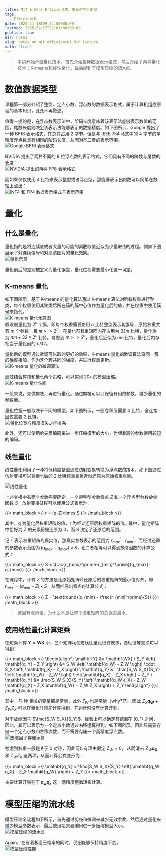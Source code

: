 ```yaml
---
title: MIT 6.5940 EfficientML 第五讲学习笔记
tags:
  - EfficientML
date: 2024-11-18T09:34:00+08:00
lastmod: 2025-02-17T20:01:00+08:00
publish: true
dir: notes
slug: notes on mit efficientml 5th lecture
math: "true"
---
```

> 本讲开始介绍量化技术，首先介绍各种数据表示格式，然后介绍了两种量化技术：K-means和线性量化，最后提到了模型压缩的流水线。
# 数值数据类型

课程第一部分介绍了整型、定点小数、浮点数的数据表示格式，属于计算机组成原理的基本知识，此处不再赘述。

值得一提的是，在浮点数表示法中，阶码长度意味着该表示法能够表示数值的范围，尾数长度则决定该表示法能够表示的数据精度。如下图所示，Google 提出了一种 BF16 表示格式，其总共占用 2 字节，但是与 IEEE 754 格式中的 4 字节的单精度浮点数具有相同的阶码长度，从而对齐二者的表示范围。  
![Google BF16 表示格式](https://pics.zhouxin.space/202411180953293.webp)

NVIDIA 提出了两种不同的 8 位浮点数的表示格式，它们具有不同的阶数与尾数的长度：  
![NVIDIA 提出的两种 FP8 表示格式](https://pics.zhouxin.space/202411180959315.webp)

而如果仅仅使用 4 比特来表示整型或者浮点型，那能够表示出的数可以简单在数轴上点出：  
![INT4 和 FP4 数据表示格式与表示范围](https://pics.zhouxin.space/202411181004629.webp)

# 量化

## 什么是量化

量化指的是将连续值或者大量的可能的离散取值近似为少量取值的过程。例如下图展示了对连续信号和对高清图片的量化效果。  
![量化示意](https://pics.zhouxin.space/202411181014481.webp)

量化前后的差别被定义为量化误差，量化过程需要最小化这一误差。

## K-means 量化

如下图所示，基于 K-means 的量化算法通过 K-means 算法对所有权重进行聚类，每个权重使用其聚类后所在簇的簇中心值作为量化后的值，并在权重中使用簇号来指代。  
![K-means 量化示意图](https://pics.zhouxin.space/202411261948134.webp)  
假设被量化为 $2^n$ 个簇，即每个权重需要使用 $n$ 比特整型表示其簇号，原始权重共有 $m$ 个参数，且 $m>>2^n$。在量化前权重矩阵内存占用为 $32m$ 比特，量化后为 $nm+32\times 2^n$ 比特。考虑到 $m>>2^n$，量化后近似为 $nm$ 比特，量化后内存相当于量化前的 $n/32$。

量化后的模型通过微调可以取的更好的效果，K-means 量化的微调算法将同一簇的梯度相加，作为这个簇共同的梯度，并进行权重更新。  
![K-means 量化的微调算法](https://pics.zhouxin.space/202411262008697.webp)

通过结合剪枝和量化两个策略，可以实现 20x 的模型压缩。  
![K-means 量化性能](https://pics.zhouxin.space/202411262010786.webp)

一般来说，先做剪枝，再进行量化。通过剪枝可以只保留有用的参数，减少量化的参数量。

量化位宽一般取决于不同的模型，如下图所示，一般卷积层需要 4 比特，全连接层仅需要 2 比特。  
![量化位宽与精度损失之间关系](https://pics.zhouxin.space/202411270935213.webp)

此外，还可以使用哈夫曼编码来进一步压缩模型的大小，为频数高的参数使用较短的编码。

## 线性量化

线性量化利用了一种将低精度整型通过仿射变换转换为浮点数的技术，如下图通过仿射变换可以将量化后的 2 比特权重张量近似还原为原始权重张量。

![线性量化](https://pics.zhouxin.space/202411270951609.webp)

上述变换中有两个参数需要确定，一个是整型参数零点 $Z$ 和一个浮点型参数放缩因数 $S$，放射变换过程可以使用公式表示为：

{{< math_block >}}
r = (q-Z)\times S
{{< /math_block >}}

其中，q 为量化后权重矩阵的值，r 为经过还原后权重矩阵的值。其中，量化矩阵中恰好为 Z 的元素将被还原为 0，而 S 决定了还原后的范围。

记 $r^\prime$ 表示权重矩阵的真实值，那真实参数表示的范围为 $r_{max}^\prime-r_{min}^\prime$，而经过还原的参数表示范围为 $(q_{max}-q_{max})\times S$，让二者相等可以得到放缩因数的计算公式：

{{< math_block >}}
S = \frac{r_{max}^\prime-r_{min}^\prime}{q_{max}-q_{max}}
{{< /math_block >}}

在课程中，计算 $Z$ 的方法是让原始矩阵和还原后的权重矩阵的最小值对齐，即 $r_{min}^\prime = (q_{min} - Z)\times S$，从而推导出零点的计算公式：

{{< math_block >}}
Z = \text{round}(q_{min} - \frac{r_{min}^\prime}{S})
{{< /math_block >}}

> 这里有点奇怪，为什么不是让整个权重矩阵的总误差最小。

## 使用线性量化计算矩乘

在矩乘计算 $\mathbf{Y} = \mathbf{WX}$ 中，三个矩阵均使用线性量化进行表示，通过恒等变换可以得到：

{{< math_block >}}
\begin{align*}
\mathbf{Y} &= \mathbf{WX} \\
S_Y \left( \mathbf{q_Y} - Z_Y \right) &= S_W \left( \mathbf{q_W} - Z_W \right) \cdot S_X \left( \mathbf{q_X} - Z_X \right) \\
\mathbf{q_Y} &= \frac{S_W S_X}{S_Y} \left( \mathbf{q_W} - Z_W \right) \left( \mathbf{q_X} - Z_X \right) + Z_Y \\
\mathbf{q_Y} &= \frac{S_W S_X}{S_Y} \left( \mathbf{q_W q_X} - Z_W \mathbf{q_X} - Z_X \mathbf{q_W} + Z_W Z_X \right) + Z_Y
\end{align*}
{{< /math_block >}}

其中，与 $W$ 相关的变量都是常量，此外 $Z_W$ 也是常量（why???)，因此 $Z_X \mathbf{q_W} + Z_W Z_X$ 可以在量化时预先计算得到，在运行时没有计算开销。

对于放缩因子 $\frac{S_W S_X}{S_Y}$，经验上可以确定其范围在 $(0,1)$ 之间，因此，其可以表示为一个定点小数通过右移运算得到，如下图所示。因此只需要存储一个定点小数和右移次数，而不需要存储一个高精度浮点数。  
![放缩因子存储示意](https://pics.zhouxin.space/202411271051921.webp)

考虑到权重一般是关于 0 对称，因此可以有理由假定 $Z_W=0$， 从而消去 $Z_W\mathbf{q_X}$ 和 $Z_W Z_X$ 这两项，从而计算公式变形为：

{{< math_block >}}
\mathbf{q_Y} = \frac{S_W S_X}{S_Y} \left( \mathbf{q_W q_X}  - Z_X \mathbf{q_W} \right) + Z_Y
{{< /math_block >}}

主要计算开销在于 $\mathbf{q_w q_x}$ 这一低精度整数矩乘计算。

# 模型压缩的流水线

模型压缩全流程如下所示，首先通过剪枝和微调来减少无效参数，然后通过量化来减少模型参数表示，最后使用哈夫曼编码进一步压缩模型大小。  
![模型压缩的流水线](https://pics.zhouxin.space/202411270940517.webp)

Again，在有着极高压缩率的同时，仍旧能够保持精度不变。  
![模型压缩性能](https://pics.zhouxin.space/202411270943756.webp)
